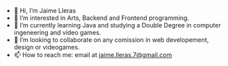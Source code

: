 - 👋 Hi, I’m Jaime Lleras
- 👀 I’m interested in Arts, Backend and Frontend programming.
- 🌱 I’m currently learning Java and studying a Double Degree in computer ingeneering and video games.
- 💞️ I’m looking to collaborate on any comission in web developement, design or videogames.
- 📫 How to reach me: email at jaime.lleras.7@gmail.com

<!---
j-Lleras/j-Lleras is a ✨ special ✨ repository because its `README.md` (this file) appears on your GitHub profile.
You can click the Preview link to take a look at your changes.
--->
